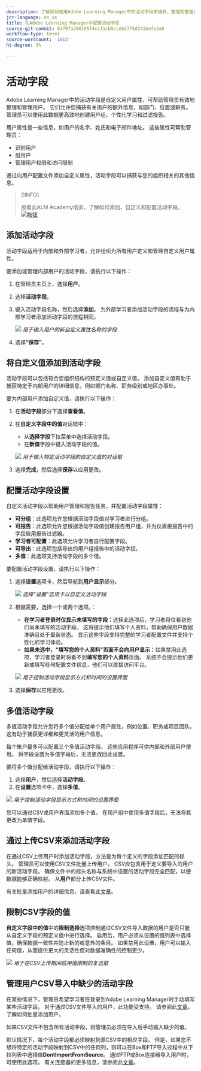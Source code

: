 ```yaml
---
description: 了解如何使用Adobe Learning Manager中的活动字段来捕获、整理和管理自定义用户信息。 通过灵活的字段配置改进报告、过滤和用户分段。
jcr-language: en_us
title: 在Adobe Learning Manager中配置活动字段
source-git-commit: 03797a208195f4cc11cb5cceb2775d341befe2a0
workflow-type: tm+mt
source-wordcount: '1012'
ht-degree: 0%

---
```



# 活动字段

Adobe Learning Manager中的活动字段是自定义用户属性，可帮助管理员有效地整理和管理用户。 它们允许您捕获有关用户的额外信息，如部门、位置或职务。 管理员可以使用此数据更高效地创建用户组、个性化学习和过滤报告。

用户属性是一些信息，如用户的名字、姓氏和电子邮件地址。 这些属性可帮助管理员：

* 识别用户
* 组用户
* 管理用户权限和访问限制

通过向用户配置文件添加自定义属性，活动字段可以捕获与您的组织相关的其他信息。

>[!INFO]
>
>观看此ALM Academy培训，了解如何添加、自定义和配置活动字段。<br>[![按钮](assets/launch-training-button.png)](https://content.adobelearningmanageracademy.com/app/learner?accountId=98632#/course/7555741)</br>

## 添加活动字段

活动字段适用于内部和外部学习者，允许组织为所有用户定义和管理自定义用户属性。

要添加或管理内部用户的活动字段，请执行以下操作：

1. 在管理员主页上，选择&#x200B;**用户**。

2. 选择&#x200B;**活动字段**。

3. 键入活动字段名称，然后选择&#x200B;**添加**。 为外部学习者添加活动字段的流程与为内部学习者添加活动字段的流程相同。

   ![](assets/add-active-field-alm.png)
   _用于输入用户的新自定义属性名称的字段_

4. 选择&#x200B;**“保存”**。

## 将自定义值添加到活动字段

活动字段可以包括符合您组织结构的预定义值或自定义值。 添加自定义值有助于捕获特定于内部用户的详细信息，例如部门名称、职务级别或地区办事处。

要为内部用户添加自定义值，请执行以下操作：

1. 在&#x200B;**活动字段**&#x200B;部分下选择&#x200B;**查看值**。
2. 在&#x200B;**自定义字段中的值**&#x200B;对话框中：

   * 从&#x200B;**选择字段**&#x200B;下拉菜单中选择活动字段。
   * 在&#x200B;**新值**&#x200B;字段中键入活动字段的值。

   ![](assets/add-value-active-fields.png)
   _用于输入特定活动字段的自定义值的对话框_

3. 选择&#x200B;**完成**，然后选择&#x200B;**保存**&#x200B;以应用更改。

## 配置活动字段设置

自定义活动字段以帮助用户管理和报告任务，并配置活动字段属性：

* **可分组**：此选项允许您根据活动字段值对学习者进行分组。
* **可报告**：此选项允许您根据活动字段值创建报告用户组，并为仪表板报告中的字段启用报告过滤器。
* **学习者可配置**：此选项允许学习者自行配置字段。
* **可导出**：此选项包括导出的用户组报告中的活动字段。
* **多值**：此选项支持活动字段的多个值。

要配置活动字段设置，请执行以下操作：

1. 选择&#x200B;**设置**&#x200B;选项卡，然后导航到&#x200B;**用户显示**&#x200B;部分。

   ![](assets/settings-active-field.png)
   _选择“设置”选项卡以自定义活动字段_

2. 根据需要，选择一个或两个选项。：

   * **在学习者登录时仅显示未填写的字段：**&#x200B;选择此选项后，学习者将仅看到他们尚未填写的活动字段。 这将提示他们填写个人资料，帮助确保用户数据准确且处于最新状态。 显示这些字段支持完整的学习者配置文件并支持个性化的学习体验。
   * **如果未选中，“填写您的个人资料”页面不会向用户显示：**&#x200B;如果禁用此选项，学习者登录时将看不到&#x200B;**填写您的个人资料**&#x200B;页面。 系统不会提示他们更新或填写任何配置文件信息，他们可以直接访问平台。

   ![](assets/user-display-alm.png)
   _用于控制活动字段显示方式和时间的设置界面_

3. 选择&#x200B;**保存**&#x200B;以应用更改。

## 多值活动字段

多值活动字段允许您将多个值分配给单个用户属性，例如位置、职务或项目团队。 这有助于捕获更详细和更灵活的用户信息。

每个帐户最多可以配置三个多值活动字段。 这些应用程序可供内部和外部用户使用。 将字段设置为多值字段后，无法更改回此设置。

要将多个值分配给活动字段，请执行以下操作：

1. 选择&#x200B;**用户**，然后选择&#x200B;**活动字段**。
2. 在&#x200B;**设置**&#x200B;选项卡中，选择&#x200B;**多值**。

![](assets/multi-values.png)
_用于控制活动字段显示方式和时间的设置界面_

您可以通过CSV或用户界面添加多个值。 在用户组中使用多值字段后，无法将其更改为单值字段。

## 通过上传CSV来添加活动字段

在通过CSV上传用户时添加活动字段，方法是为每个定义的字段添加匹配的标头。 管理员可以使用CSV文件批量上传用户。 CSV应包含用于定义要导入的用户的新活动字段。 确保文件中的标头名称与系统中设置的活动字段完全匹配，以便数据能够正确映射。 从&#x200B;**用户**&#x200B;部分上传CSV文件。

有关批量添加用户的详细信息，请查看此[文章](/help/migrated/administrators/feature-summary/add-users-user-groups.md)。

## 限制CSV字段的值

**自定义字段中的值**&#x200B;中的&#x200B;**限制选择**&#x200B;选项控制通过CSV文件导入数据的用户是否只能从自定义字段的预定义值中进行选择。 启用后，用户必须从设置的值列表中选择值，确保数据一致性并防止新的或意外的条目。 如果禁用此设置，用户可以输入任何值，从而提供更大的灵活性但对数据准确性的控制更少。

![](assets/restrict-active.png)
_用于在CSV上传期间启用值限制的复选框_

## 管理用户CSV导入中缺少的活动字段

在某些情况下，管理员希望学习者在登录到Adobe Learning Manager时手动填写某些活动字段。 对于通过CSV文件导入的用户，此功能受支持。 请参阅此[文章](/help/migrated/administrators/feature-summary/add-users-user-groups.md)，了解如何批量添加用户。

如果CSV文件不包含所有活动字段，则管理员必须在导入后手动输入缺少的值。

默认情况下，每个活动字段都必须映射到源CSV中的相应字段。 但是，如果您不想将特定的活动字段映射到CSV中的任何列，则可以在Box和FTP导入过程中从下拉列表中选择值&#x200B;**DontImportFromSource**。 通过FTP或Box连接器导入用户时，可使用此选项。 有关连接器的更多信息，请参阅此[文章](https://experienceleague.adobe.com/zh-hans/docs/learning-manager/using/integration/connectors)。


